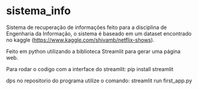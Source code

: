 # sistema_info
Sistema de recuperação de informações feito para a disciplina de Engenharia da Informação, o sistema é baseado em um dataset encontrado no kaggle (https://www.kaggle.com/shivamb/netflix-shows).

Feito em python utilizando a biblioteca Streamlit para gerar uma página web.

Para rodar o codigo com a interface do streamlit:
pip install streamlit

dps no repositorio do programa utilize o comando:
streamlit run first_app.py
